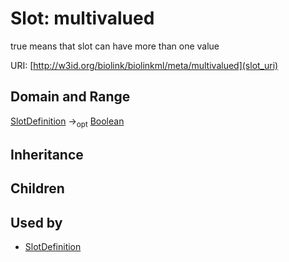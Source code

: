# Slot: multivalued


true means that slot can have more than one value

URI: [http://w3id.org/biolink/biolinkml/meta/multivalued](slot_uri)
## Domain and Range

[SlotDefinition](SlotDefinition.md) -><sub>opt</sub> [Boolean](Boolean.md)
## Inheritance

## Children

## Used by

 * [SlotDefinition](SlotDefinition.md)
